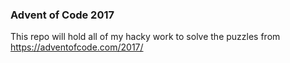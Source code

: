 ### Advent of Code 2017

This repo will hold all of my hacky work to solve the puzzles from https://adventofcode.com/2017/


